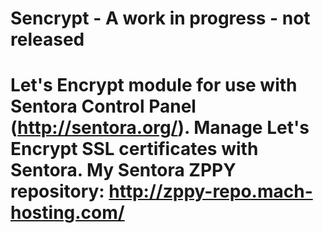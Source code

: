 # Sencrypt - A work in progress - not released
# Let's Encrypt module for use with Sentora Control Panel (http://sentora.org/). Manage Let's Encrypt SSL certificates with Sentora.  My Sentora ZPPY repository: http://zppy-repo.mach-hosting.com/
